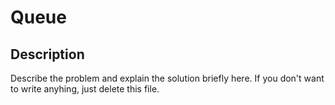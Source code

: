 # Queue

## Description

Describe the problem and explain the solution briefly here. If you don't
want to write anyhing, just delete this file.
